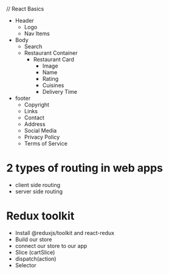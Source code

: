 // React Basics

- Header
  - Logo
  - Nav Items
- Body
  - Search
  - Restaurant Container
    - Restaurant Card
      - Image
      - Name
      - Rating
      - Cuisines
      - Delivery Time
- footer
  - Copyright
  - Links
  - Contact
  - Address
  - Social Media
  - Privacy Policy
  - Terms of Service

# 2 types of routing in web apps
  - client side routing 
  - server side routing

# Redux toolkit
  - Install @reduxjs/toolkit and react-redux
  - Build our store
  - connect our store to our app
  - Slice (cartSlice)
  - dispatch(action)
  - Selector